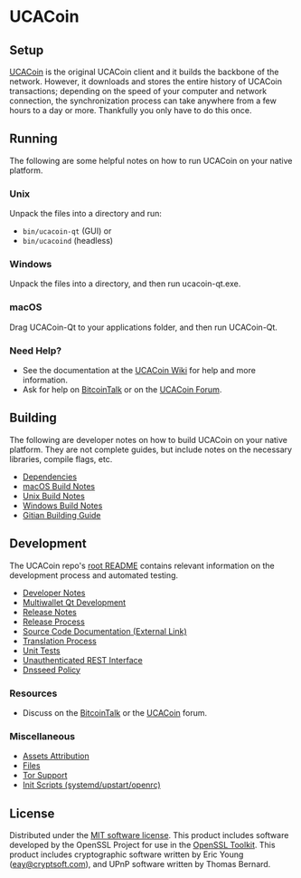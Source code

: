 UCACoin
=============

Setup
---------------------
[UCACoin](http://ucacoin.org/wallet) is the original UCACoin client and it builds the backbone of the network. However, it downloads and stores the entire history of UCACoin transactions; depending on the speed of your computer and network connection, the synchronization process can take anywhere from a few hours to a day or more. Thankfully you only have to do this once.

Running
---------------------
The following are some helpful notes on how to run UCACoin on your native platform.

### Unix

Unpack the files into a directory and run:

- `bin/ucacoin-qt` (GUI) or
- `bin/ucacoind` (headless)

### Windows

Unpack the files into a directory, and then run ucacoin-qt.exe.

### macOS

Drag UCACoin-Qt to your applications folder, and then run UCACoin-Qt.

### Need Help?

* See the documentation at the [UCACoin Wiki](https://github.com/UCACoin-Project/UCACoin/wiki)
for help and more information.
* Ask for help on [BitcoinTalk](https://bitcointalk.org/index.php?topic=1262920.0) or on the [UCACoin Forum](http://forum.ucacoin.org/).

Building
---------------------
The following are developer notes on how to build UCACoin on your native platform. They are not complete guides, but include notes on the necessary libraries, compile flags, etc.

- [Dependencies](dependencies.md)
- [macOS Build Notes](build-osx.md)
- [Unix Build Notes](build-unix.md)
- [Windows Build Notes](build-windows.md)
- [Gitian Building Guide](gitian-building.md)

Development
---------------------
The UCACoin repo's [root README](/README.md) contains relevant information on the development process and automated testing.

- [Developer Notes](developer-notes.md)
- [Multiwallet Qt Development](multiwallet-qt.md)
- [Release Notes](release-notes.md)
- [Release Process](release-process.md)
- [Source Code Documentation (External Link)](https://www.fuzzbawls.pw/ucacoin/doxygen/)
- [Translation Process](translation_process.md)
- [Unit Tests](unit-tests.md)
- [Unauthenticated REST Interface](REST-interface.md)
- [Dnsseed Policy](dnsseed-policy.md)

### Resources
* Discuss on the [BitcoinTalk](https://bitcointalk.org/index.php?topic=1262920.0) or the [UCACoin](http://forum.ucacoin.org/) forum.

### Miscellaneous
- [Assets Attribution](assets-attribution.md)
- [Files](files.md)
- [Tor Support](tor.md)
- [Init Scripts (systemd/upstart/openrc)](init.md)

License
---------------------
Distributed under the [MIT software license](/COPYING).
This product includes software developed by the OpenSSL Project for use in the [OpenSSL Toolkit](https://www.openssl.org/). This product includes
cryptographic software written by Eric Young ([eay@cryptsoft.com](mailto:eay@cryptsoft.com)), and UPnP software written by Thomas Bernard.
